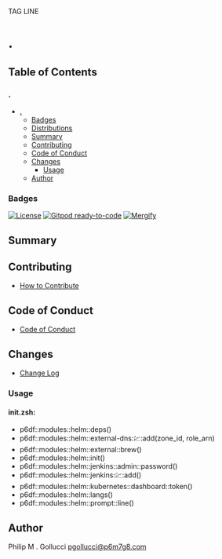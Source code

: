 TAG LINE
# .

## Table of Contents


### .
- [.](#.)
  - [Badges](#badges)
  - [Distributions](#distributions)
  - [Summary](#summary)
  - [Contributing](#contributing)
  - [Code of Conduct](#code-of-conduct)
  - [Changes](#changes)
    - [Usage](#usage)
  - [Author](#author)

### Badges

[![License](https://img.shields.io/badge/License-Apache%202.0-yellowgreen.svg)](https://opensource.org/licenses/Apache-2.0)
[![Gitpod ready-to-code](https://img.shields.io/badge/Gitpod-ready--to--code-blue?logo=gitpod)](https://gitpod.io/#https://github.com/p6m7g8/.)
[![Mergify](https://img.shields.io/endpoint.svg?url=https://gh.mergify.io/badges/p6m7g8/./&style=flat)](https://mergify.io)

## Summary

## Contributing

- [How to Contribute](CONTRIBUTING.md)

## Code of Conduct

- [Code of Conduct](CODE_OF_CONDUCT.md)

## Changes

- [Change Log](CHANGELOG.md)

### Usage

#### init.zsh:

- p6df::modules::helm::deps()
- p6df::modules::helm::external-dns::chart::add(zone_id, role_arn)
- p6df::modules::helm::external::brew()
- p6df::modules::helm::init()
- p6df::modules::helm::jenkins::admin::password()
- p6df::modules::helm::jenkins::chart::add()
- p6df::modules::helm::kubernetes::dashboard::token()
- p6df::modules::helm::langs()
- p6df::modules::helm::prompt::line()


## Author

Philip M . Gollucci <pgollucci@p6m7g8.com>

